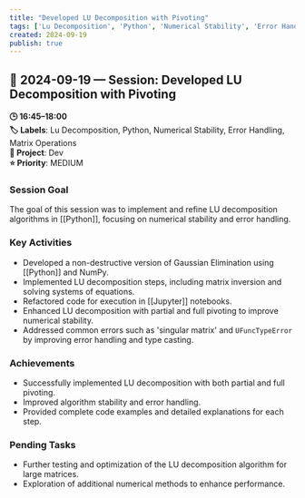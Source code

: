 ```yaml
---
title: "Developed LU Decomposition with Pivoting"
tags: ['Lu Decomposition', 'Python', 'Numerical Stability', 'Error Handling', 'Matrix Operations']
created: 2024-09-19
publish: true
---
```


## 📅 2024-09-19 — Session: Developed LU Decomposition with Pivoting

**🕒 16:45–18:00**  
**🏷️ Labels**: Lu Decomposition, Python, Numerical Stability, Error Handling, Matrix Operations  
**📂 Project**: Dev  
**⭐ Priority**: MEDIUM  


### Session Goal
The goal of this session was to implement and refine LU decomposition algorithms in [[Python]], focusing on numerical stability and error handling.

### Key Activities
- Developed a non-destructive version of Gaussian Elimination using [[Python]] and NumPy.
- Implemented LU decomposition steps, including matrix inversion and solving systems of equations.
- Refactored code for execution in [[Jupyter]] notebooks.
- Enhanced LU decomposition with partial and full pivoting to improve numerical stability.
- Addressed common errors such as 'singular matrix' and `UFuncTypeError` by improving error handling and type casting.

### Achievements
- Successfully implemented LU decomposition with both partial and full pivoting.
- Improved algorithm stability and error handling.
- Provided complete code examples and detailed explanations for each step.

### Pending Tasks
- Further testing and optimization of the LU decomposition algorithm for large matrices.
- Exploration of additional numerical methods to enhance performance.
